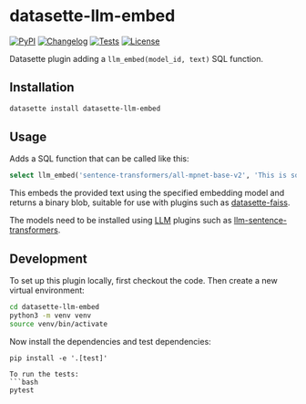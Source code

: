 # datasette-llm-embed

[![PyPI](https://img.shields.io/pypi/v/datasette-llm-embed.svg)](https://pypi.org/project/datasette-llm-embed/)
[![Changelog](https://img.shields.io/github/v/release/simonw/datasette-llm-embed?include_prereleases&label=changelog)](https://github.com/simonw/datasette-llm-embed/releases)
[![Tests](https://github.com/simonw/datasette-llm-embed/workflows/Test/badge.svg)](https://github.com/simonw/datasette-llm-embed/actions?query=workflow%3ATest)
[![License](https://img.shields.io/badge/license-Apache%202.0-blue.svg)](https://github.com/simonw/datasette-llm-embed/blob/main/LICENSE)

Datasette plugin adding a `llm_embed(model_id, text)` SQL function.

## Installation

```bash
datasette install datasette-llm-embed
```

## Usage

Adds a SQL function that can be called like this:
```sql
select llm_embed('sentence-transformers/all-mpnet-base-v2', 'This is some text')
```
This embeds the provided text using the specified embedding model and returns a binary blob, suitable for use with plugins such as [datasette-faiss](https://datasette.io/plugins/datasette-faiss).

The models need to be installed using [LLM](https://llm.datasette.io/) plugins such as [llm-sentence-transformers](https://github.com/simonw/llm-sentence-transformers).

## Development

To set up this plugin locally, first checkout the code. Then create a new virtual environment:
```bash
cd datasette-llm-embed
python3 -m venv venv
source venv/bin/activate
```
Now install the dependencies and test dependencies:
```
pip install -e '.[test]'
```
```
To run the tests:
```bash
pytest
```
